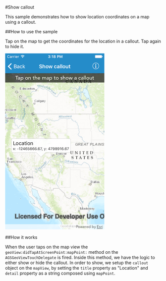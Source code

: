 #Show callout

This sample demonstrates how to show location coordinates on a map using a callout.

##How to use the sample

Tap on the map to get the coordinates for the location in a callout. Tap again to hide it.

![](image1.png)

##How it works

When the user taps on the map view the `geoView:didTapAtScreenPoint:mapPoint:` method on the `AGSGeoViewTouchDelegate` is fired. Inside this method, we have the logic to either show or hide the callout. In order to show, we setup the `callout` object on the `mapView`, by setting the `title` property as "Location" and `detail` property as a string composed using `mapPoint`.






